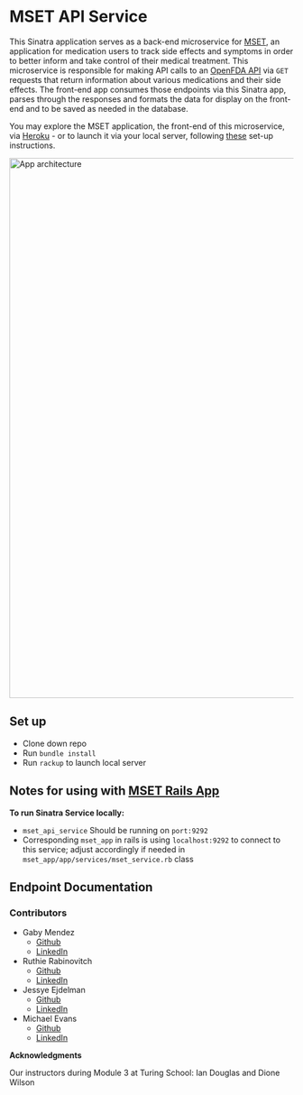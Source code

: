 # MSET API Service

This Sinatra application serves as a back-end microservice for [MSET](https://github.com/gabichuelas/mset_app), an application for medication users to track side effects and symptoms in order to better inform and take control of their medical treatment. This microservice is responsible for making API calls to an [OpenFDA API](https://open.fda.gov/apis/) via `GET` requests that return information about various medications and their side effects. The front-end app consumes those endpoints via this Sinatra app, parses through the responses and formats the data for display on the front-end and to be saved as needed in the database.

You may explore the MSET application, the front-end of this microservice, via [Heroku](https://mset-api-service.herokuapp.com/) - or to launch it via your local server, following [these](https://github.com/gabichuelas/mset_app#implementation) set-up instructions.

<img width="958" alt="App architecture" src="https://user-images.githubusercontent.com/62635544/93505433-178d9300-f8d8-11ea-8b65-afb599e98ec3.png">

## Set up
* Clone down repo
* Run `bundle install`
* Run `rackup` to launch local server

## Notes for using with [MSET Rails App](https://github.com/gabichuelas/mset_app)
**To run Sinatra Service locally:**
* `mset_api_service` Should be running on `port:9292`
* Corresponding `mset_app` in rails is using `localhost:9292` to connect to this service; adjust accordingly if needed in `mset_app/app/services/mset_service.rb` class

## Endpoint Documentation


### Contributors
- Gaby Mendez
  - [Github](https://github.com/gabichuelas)
  - [LinkedIn](https://www.linkedin.com/in/gabymendez/)
- Ruthie Rabinovitch
  - [Github](https://github.com/rrabinovitch)
  - [LinkedIn](https://www.linkedin.com/in/ruthie-r/)
- Jessye Ejdelman
  - [Github](https://github.com/ejdelsztejn)
  - [LinkedIn](https://www.linkedin.com/in/jessye-ejdelman/)
- Michael Evans
  - [Github](https://github.com/michaeljevans)
  - [LinkedIn](https://www.linkedin.com/in/michaeljamesevans/)

**Acknowledgments**

Our instructors during Module 3 at Turing School:
Ian Douglas and Dione Wilson

